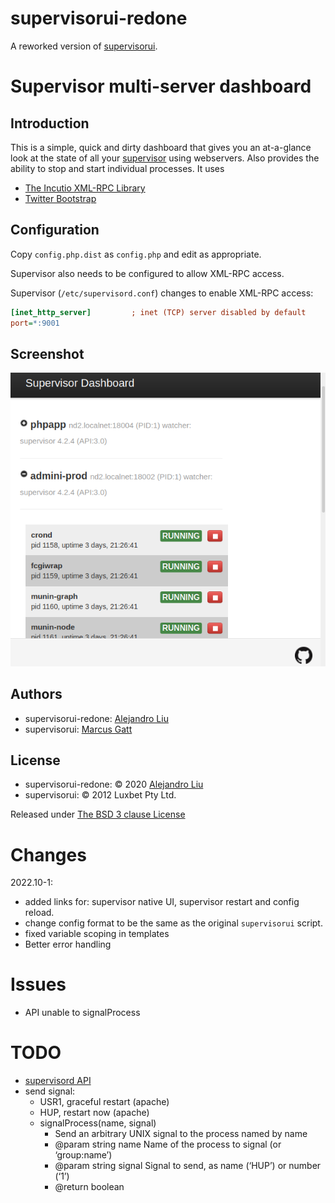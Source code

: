 # supervisorui-redone

A reworked version of [supervisorui](https://github.com/Tabcorp/supervisorui).

# Supervisor multi-server dashboard


## Introduction

This is a simple, quick and dirty dashboard that gives you an
at-a-glance look at the state of all your [supervisor](http://supervisord.org/)
using webservers. Also provides the ability to stop and start individual
processes. It uses

* [The Incutio XML-RPC Library](http://scripts.incutio.com/xmlrpc/)
* [Twitter Bootstrap](http://twitter.github.com/bootstrap/)

## Configuration

Copy `config.php.dist` as `config.php` and edit as appropriate.

Supervisor also needs to be configured to allow XML-RPC access.


Supervisor (`/etc/supervisord.conf`) changes to enable XML-RPC access:

```ini
[inet_http_server]         ; inet (TCP) server disabled by default
port=*:9001
```

## Screenshot

![screenshot](https://raw.githubusercontent.com/TortugaLabs/supervisorui-redone/main/img/screenshot.png)


## Authors

* supervisorui-redone: [Alejandro Liu](https://github.com/alejandroliu)
* supervisorui: [Marcus Gatt](https://github.com/mrgatt)

## License

* supervisorui-redone: &copy; 2020 [Alejandro Liu](https://github.com/alejandroliu)
* supervisorui: &copy; 2012 Luxbet Pty Ltd.

Released under [The BSD 3 clause License](http://www.opensource.org/licenses/BSD-3-Clause)

# Changes

2022.10-1:

- added links for: supervisor native UI, supervisor restart and config reload.
- change config format to be the same as the original `supervisorui` script.
- fixed variable scoping in templates
- Better error handling


# Issues

- API unable to signalProcess

# TODO

- [supervisord API](http://supervisord.org/api.html#process-control)
- send signal:
  - USR1, graceful restart (apache)
  - HUP, restart now (apache)
  - signalProcess(name, signal)
    - Send an arbitrary UNIX signal to the process named by name
    - @param string name Name of the process to signal (or ‘group:name’)
    - @param string signal Signal to send, as name (‘HUP’) or number (‘1’)
    - @return boolean
